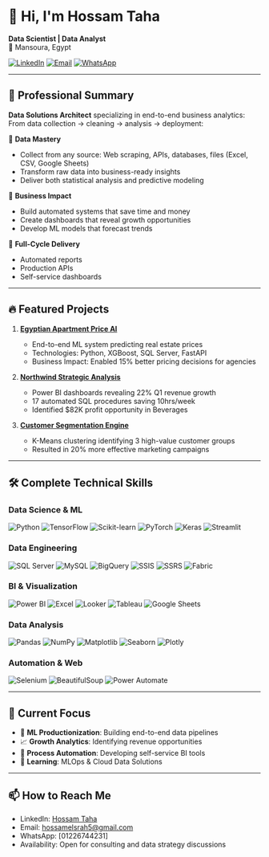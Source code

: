 # 👋 Hi, I'm Hossam Taha 

**Data Scientist | Data Analyst**  
📍 Mansoura, Egypt  

[![LinkedIn](https://img.shields.io/badge/-Hossam_Taha-blue?style=flat&logo=linkedin)](https://linkedin.com/in/hossam-taha-41b724288)
[![Email](https://img.shields.io/badge/-hossamelsrah5@gmail.com-red?style=flat&logo=gmail)](mailto:hossamelsrah5@gmail.com)
[![WhatsApp](https://img.shields.io/badge/-WhatsApp-green?style=flat&logo=whatsapp)](https://wa.me/201226744231)

---

## 🚀 Professional Summary

**Data Solutions Architect** specializing in end-to-end business analytics:
From data collection → cleaning → analysis → deployment:  

🔹 **Data Mastery**  
- Collect from any source: Web scraping, APIs, databases, files (Excel, CSV, Google Sheets)  
- Transform raw data into business-ready insights  
- Deliver both statistical analysis and predictive modeling  

🔹 **Business Impact**  
- Build automated systems that save time and money  
- Create dashboards that reveal growth opportunities  
- Develop ML models that forecast trends  

🔹 **Full-Cycle Delivery**  
- Automated reports  
- Production APIs  
- Self-service dashboards

---

## 🔥 Featured Projects

1. **[Egyptian Apartment Price AI](https://github.com/HossamElsrah/AI-NeuroRealtor)**  
   - End-to-end ML system predicting real estate prices  
   - Technologies: Python, XGBoost, SQL Server, FastAPI  
   - Business Impact: Enabled 15% better pricing decisions for agencies  

2. **[Northwind Strategic Analysis](https://github.com/HossamElsrah/Northwind-Analysis-Project)**  
   - Power BI dashboards revealing 22% Q1 revenue growth  
   - 17 automated SQL procedures saving 10hrs/week  
   - Identified $82K profit opportunity in Beverages  

3. **[Customer Segmentation Engine](https://github.com/HossamElsrah/)**  
   - K-Means clustering identifying 3 high-value customer groups  
   - Resulted in 20% more effective marketing campaigns  

---

## 🛠 Complete Technical Skills

### **Data Science & ML**
![Python](https://img.shields.io/badge/-Python-black?logo=python)
![TensorFlow](https://img.shields.io/badge/-TensorFlow-orange?logo=tensorflow)
![Scikit-learn](https://img.shields.io/badge/-Scikit_Learn-blue?logo=scikit-learn)
![PyTorch](https://img.shields.io/badge/-PyTorch-EE4C2C?logo=pytorch)
![Keras](https://img.shields.io/badge/-Keras-red?logo=keras)
![Streamlit](https://img.shields.io/badge/-Streamlit-FF4B4B?logo=streamlit)

### **Data Engineering**
![SQL Server](https://img.shields.io/badge/-SQL_Server-blue?logo=microsoft-sql-server)
![MySQL](https://img.shields.io/badge/-MySQL-blue?logo=mysql)
![BigQuery](https://img.shields.io/badge/-BigQuery-blue?logo=google-cloud)
![SSIS](https://img.shields.io/badge/-SSIS-blue?logo=microsoft-sql-server)
![SSRS](https://img.shields.io/badge/-SSRS-blue?logo=microsoft-sql-server)
![Fabric](https://img.shields.io/badge/-Microsoft_Fabric-blue?logo=microsoft)

### **BI & Visualization**
![Power BI](https://img.shields.io/badge/-Power_BI-yellow?logo=power-bi)
![Excel](https://img.shields.io/badge/-Excel-green?logo=microsoft-excel)
![Looker](https://img.shields.io/badge/-Looker_Studio-orange?logo=google-data-studio)
![Tableau](https://img.shields.io/badge/-Tableau-blue?logo=tableau)
![Google Sheets](https://img.shields.io/badge/-Google_Sheets-34A853?logo=google-sheets)

### **Data Analysis**
![Pandas](https://img.shields.io/badge/-Pandas-black?logo=pandas)
![NumPy](https://img.shields.io/badge/-NumPy-blue?logo=numpy)
![Matplotlib](https://img.shields.io/badge/-Matplotlib-blue?logo=matplotlib)
![Seaborn](https://img.shields.io/badge/-Seaborn-blue?logo=seaborn)
![Plotly](https://img.shields.io/badge/-Plotly-blue?logo=plotly)

### **Automation & Web**
![Selenium](https://img.shields.io/badge/-Selenium-green?logo=selenium)
![BeautifulSoup](https://img.shields.io/badge/-BeautifulSoup-green?logo=python)
![Power Automate](https://img.shields.io/badge/-Power_Automate-blue?logo=microsoft)

---

## 🎯 Current Focus

- 🔭 **ML Productionization**: Building end-to-end data pipelines  
- 📈 **Growth Analytics**: Identifying revenue opportunities  
- 🤖 **Process Automation**: Developing self-service BI tools  
- 🌱 **Learning**: MLOps & Cloud Data Solutions  

---

## 📫 How to Reach Me

- LinkedIn: [Hossam Taha](https://linkedin.com/in/hossam-taha-41b724288)  
- Email: [hossamelsrah5@gmail.com](mailto:hossamelsrah5@gmail.com)  
- WhatsApp: [01226744231]  
- Availability: Open for consulting and data strategy discussions  
